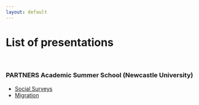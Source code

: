 ```yaml
---
layout: default
---
```


# List of presentations



<br>

### PARTNERS Academic Summer School (Newcastle University)

* [Social Surveys](https://cgmoreh.github.io/webslides/PASS2022/SocialSurveys/2022-SocialSurveys)
* [Migration](https://cgmoreh.github.io/webslides/PASS2022/Migration/2022-Migration)